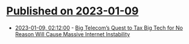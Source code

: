 # [Published on 2023-01-09](index.md)

* [2023-01-09, 02:12:00](https://soylentnews.org/article.pl?sid=23/01/08/1558219&from=rss) - [Big Telecom’s Quest to Tax Big Tech for No Reason Will Cause Massive Internet Instability](https://soylentnews.org/article.pl?sid=23/01/08/1558219&from=rss)
